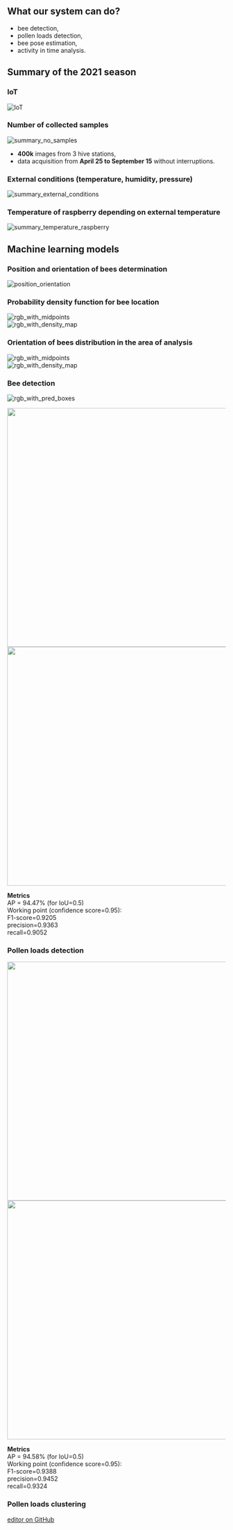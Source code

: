 ## What our system can do?

- bee detection,
- pollen loads detection,
- bee pose estimation,
- activity in time analysis.

## Summary of the 2021 season

### IoT

![IoT](https://github.com/PabloMaj/Computer-vision-system-for-apiary/blob/gh-pages/docs/assets/IoT_image.jpg?raw=true)

### Number of collected samples

![summary_no_samples](https://github.com/PabloMaj/Computer-vision-system-for-apiary/blob/gh-pages/docs/assets/summary_no_collected_samples.png?raw=true)

- **400k** images from 3 hive stations,
- data acquisition from **April 25 to September 15** without interruptions. 

### External conditions (temperature, humidity, pressure)

![summary_external_conditions](https://github.com/PabloMaj/Computer-vision-system-for-apiary/blob/gh-pages/docs/assets/summary_external_conditions.png?raw=true)

### Temperature of raspberry depending on external temperature

![summary_temperature_raspberry](https://github.com/PabloMaj/Computer-vision-system-for-apiary/blob/gh-pages/docs/assets/raspberry_temp_vs_external_temp.png?raw=true)

## Machine learning models

### Position and orientation of bees determination

![position_orientation](https://github.com/PabloMaj/Computer-vision-system-for-apiary/blob/gh-pages/docs/assets/midpoints_and_orientation_determination.png?raw=true)

### Probability density function for bee location

![rgb_with_midpoints](https://github.com/PabloMaj/Computer-vision-system-for-apiary/blob/gh-pages/docs/assets/RGB_with_midpoints.png?raw=true)
<br />
![rgb_with_density_map](https://github.com/PabloMaj/Computer-vision-system-for-apiary/blob/gh-pages/docs/assets/RGB_with_density_map.png?raw=true)

### Orientation of bees distribution in the area of analysis 

![rgb_with_midpoints](https://github.com/PabloMaj/Computer-vision-system-for-apiary/blob/gh-pages/docs/assets/RGB_with_orientation_distribution.png?raw=true)
<br />
![rgb_with_density_map](https://github.com/PabloMaj/Computer-vision-system-for-apiary/blob/gh-pages/docs/assets/orientation_distribution_colorbar.png?raw=true)

### Bee detection

![rgb_with_pred_boxes](https://github.com/PabloMaj/Computer-vision-system-for-apiary/blob/gh-pages/docs/assets/RGB_with_pred_boxes_1.png?raw=true)

<p float="left">
  <img src="https://github.com/PabloMaj/Computer-vision-system-for-apiary/blob/gh-pages/docs/assets/precision_recall_bee.png" width="550" />
  <img src="https://github.com/PabloMaj/Computer-vision-system-for-apiary/blob/gh-pages/docs/assets/f1_score_confidence_bee.png" width="550" /> 
</p>

**Metrics**<br />
AP = 94.47% (for IoU=0.5)<br />
Working point (confidence score=0.95):<br />
F1-score=0.9205<br />
precision=0.9363<br />
recall=0.9052<br />

### Pollen loads detection

<p float="left">
  <img src="https://github.com/PabloMaj/Computer-vision-system-for-apiary/blob/gh-pages/docs/assets/precision_recall_pollen.png" width="550" />
  <img src="https://github.com/PabloMaj/Computer-vision-system-for-apiary/blob/gh-pages/docs/assets/f1_score_confidence_pollen.png" width="550" /> 
</p>

**Metrics**<br />
AP = 94.58% (for IoU=0.5)<br />
Working point (confidence score=0.95):<br />
F1-score=0.9388<br />
precision=0.9452<br />
recall=0.9324<br />

### Pollen loads clustering

[editor on GitHub](https://github.com/PabloMaj/Computer-vision-system-for-apiary/edit/gh-pages/index.md)


